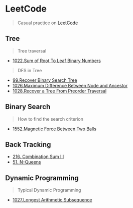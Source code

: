 # LeetCode
> Casual practice on [LeetCode](https://leetcode.com/agaetist7/)


## Tree
> Tree traversal
* [1022.Sum of Root To Leaf Binary Numbers](Tree/1022.md)

> DFS in Tree 
* [99.Recover Binary Search Tree](Tree/99.md)
* [1026.Maximum Difference Between Node and Ancestor](Tree/1026.md)
* [1028.Recover a Tree From Preorder Traversal](Tree/1028.md)

## Binary Search

> How to find the search criterion
* [1552.Magnetic Force Between Two Balls](BinarySearch/1552.md)

## Back Tracking

* [216. Combination Sum III](BackTracking/216.md)
* [51. N-Queens](BackTracking/51.md)

## Dynamic Programming
> Typical Dynamic Programming
* [1027.Longest Arithmetic Subsequence](DynamincProgramming/1027.md)